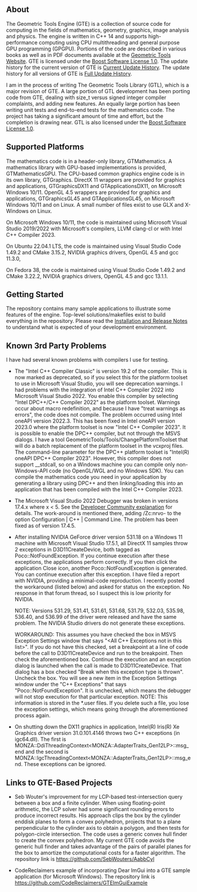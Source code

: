 ## About ##

The Geometric Tools Engine (GTE) is a collection of source code for computing
in the fields of mathematics, geometry, graphics, image analysis and physics.
The engine is written in C++ 14 and supports high-performance computing using
CPU multithreading and general purpose GPU programming (GPGPU). Portions of
the code are described in various books as well as in PDF documents available
at the
[Geometric Tools Website](https://www.geometrictools.com). GTE is
licensed under the
[Boost Software License 1.0](https://www.boost.org/LICENSE_1_0.txt).
The update history for the current version of GTE is
[Current Update History](https://github.com/davideberly/GeometricTools/blob/master/GTE/Gte6UpdateHistory.pdf).
The update history for all versions of GTE is
[Full Update History](https://github.com/davideberly/GeometricTools/blob/master/GTE/GteFullUpdateHistory.pdf).

I am in the process of writing The Geometric Tools Library (GTL),
which is a major revision of GTE. A large portion of GTL development
has been porting code from GTE, dealing with size_t versus signed
integer compiler complaints, and adding new features. An equally
large portion has been writing unit tests and end-to-end tests for
the mathematics code. The project has taking a significant amount
of time and effort, but the completion is drawing near. GTL is also
licensed under the
[Boost Software License 1.0](https://www.boost.org/LICENSE_1_0.txt).

## Supported Platforms ##

The mathematics code is in a header-only library, GTMathematics. A
mathematics library with GPU-based implementations is provided,
GTMathematicsGPU. The CPU-based common graphics engine code is in its
own library, GTGraphics. DirectX 11 wrappers are provided for graphics
and applications, GTGraphicsDX11 and GTApplicationsDX11, on Microsoft
Windows 10/11. OpenGL 4.5 wrappers are provided for graphics and
applications, GTGraphicsGL45 and GTApplicationsGL45, on Microsoft
Windows 10/11 and on Linux. A small number of files exist to use GLX
and X-Windows on Linux.

On Microsoft Windows 10/11, the code is maintained using Microsoft Visual
Studio 2019/2022 with Microsoft's compilers, LLVM clang-cl or with Intel C++
Compiler 2023.

On Ubuntu 22.04.1 LTS, the code is maintained using Visual Studio Code
1.49.2 and CMake 3.15.2, NVIDIA graphics drivers, OpenGL 4.5 and
gcc 11.3.0, 

On Fedora 38, the code is maintained using Visual Studio Code 1.49.2
and CMake 3.22.2, NVIDIA graphics drivers, OpenGL 4.5 and
gcc 13.1.1.

## Getting Started ##

The repository contains many sample applications to illustrate some
features of the engine. Top-level solutions/makefiles exist to build
everything in the repository. Please read the
[Installation and Release Notes](https://github.com/davideberly/GeometricTools/blob/master/GTE/Gte6p5InstallationRelease.pdf)
to understand what is expected of your development environment.

## Known 3rd Party Problems ##
I have had several known problems with compilers I use for testing.
* The "Intel C++ Compiler Classic" is version 19.2 of the compiler. This is
  now marked as deprecated, so if you select this for the platform toolset to
  use in Microsoft Visual Studio, you will see deprecation warnings. I had
  problems with the integration of Intel C++ Compiler 2022 into Microsoft
  Visual Studio 2022. You enable this compiler by selecting "Intel DPC++/C++
  Compiler 2022" as the platform toolset. Warnings occur about macro
  redefinition, and because I have "treat warnings as errors", the code does
  not compile. The problem occurred using Intel oneAPI version 2022.3. This
  has been fixed in Intel oneAPI version 2023.0 where the platform toolset
  is now "Intel C++ Compiler 2023". It is possible to enable the DPC++
  compiler, but not through the MSVS dialogs. I have a tool
  GeometricTools/Tools/ChangePlatformToolset that will do a batch replacement
  of the platform toolset in the vcxproj files. The command-line parameter
  for the DPC++ platform toolset is "Intel(R) oneAPI DPC++ Compiler 2023".
  However, this compiler does not support __stdcall, so on a Windows machine
  you can compile only non-Windows-API code (no OpenGL/WGL and no Windows SDK).
  You can compile the mathematics code you need in your application by
  generating a library using DPC++ and then linking/loading this into an
  application that has been compiled with the Intel C++ Compiler 2023.

* The Microsoft Visual Studio 2022 Debugger was broken in versions 17.4.x
  where x < 5. See the [Developer Community explanation](https://developercommunity.visualstudio.com/t/VC-174-has-a-problem-with-debugger-wa/10195269)
  for details. The work-around is mentioned there, adding /Zc:nrvo- to the option
  Configuration | C++ | Command Line. The problem has been fixed as of
  version 17.4.5.

* After installing NVIDIA GeForce driver version 531.18 on a Windows 11 machine with
  Microsoft Visual Studio 17.5.1, all DirectX 11 samples throw 2 exceptions
  in D3D11CreateDevice, both tagged as Poco::NotFoundException. If you continue
  execution after these exceptions, the applications perform correctly. If
  you then click the application Close icon, another Poco::NotFoundException
  is generated. You can continue execution after this exception. I have filed
  a report with NVIDIA, providing a minimal-code reproduction. I recently
  posted the workaround (listed below) and asked for status on the exception.
  No response in that forum thread, so I suspect this is low priority for NVIDIA.

  NOTE: Versions 531.29, 531.41, 531.61, 531.68, 531.79, 532.03, 535.98,
  536.40, and 536.99 of the driver were released and have the same problem. The
  NVIDIA Studio drivers do not generate these exceptions.
  
  WORKAROUND: This assumes you have checked the box
  in MSVS Exception Settings window that says "<All C++ Exceptions not in this list>".
  If you do not have this checked, set a breakpoint at a line of code before the
  call to D3D11CreateDevice and run to the breakpoint. Then check the aforementioned
  box. Continue the execution and an exception dialog is launched when the call is
  made to D3D11CreateDevice. That dialog has a box checked "Break when this
  exception type is thrown". Uncheck the box. You will see a new item in the
  Exception Settings window under the "C++ Exceptions" that says "Poco::NotFoundException".
  It is unchecked, which means the debugger will not stop execution for that
  particular exception. NOTE: This information is stored in the *.user files.
  If you delete such a file, you lose the exception settings, which means going
  through the aforementioned process again.

* On shutting down the DX11 graphics in application, Intel(R) Iris(R) Xe Graphics
  driver version 31.0.101.4146 throws two C++ exceptions (in igc64.dll). The first is
  MONZA\::DdiThreadingContext&lt;MONZA::AdapterTraits_Gen12LP&gt;\::msg_end and the
  second is MONZA\::IgcThreadingContext&lt;MONZA::AdapterTraits_Gen12LP&gt;\::msg_end. These
  exceptions can be ignored.
 
## Links to GTE-Based Projects ##
* Seb Wouter's improvement for my LCP-based test-intersection query between
  a box and a finite cylinder. When using floating-point arithmetic, the LCP
  solver had some significant rounding errors to produce incorrect results.
  His approach clips the box by the cylinder enddisk planes to form a convex
  polyhedron, projects that to a plane perpendicular to the cylinder axis to
  obtain a polygon, and then tests for polygon-circle intersection. The code
  uses a generic convex hull finder to create the convex polyhedron. My current
  GTE code avoids the generic hull finder and takes advantage of the pairs of
  parallel planes for the box to amortize the computational costs for a faster
  algorithm. The repository link is
  https://github.com/SebWouters/AabbCyl

* CodeReclaimers example of incorporating Dear ImGui into a GTE sample
  application (for Microsoft Windows). The repository link is
  https://github.com/CodeReclaimers/GTEImGuiExample
